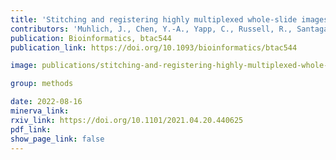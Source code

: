 ```yaml
---
title: 'Stitching and registering highly multiplexed whole-slide images of tissues and tumors using ASHLAR.'
contributors: 'Muhlich, J., Chen, Y.-A., Yapp, C., Russell, R., Santagata, S., & Sorger, P.K. (2022).'
publication: Bioinformatics, btac544
publication_link: https://doi.org/10.1093/bioinformatics/btac544

image: publications/stitching-and-registering-highly-multiplexed-whole-slide-images-of-tissues-and-tumors-using-ASHLAR-software.PNG

group: methods

date: 2022-08-16
minerva_link:
rxiv_link: https://doi.org/10.1101/2021.04.20.440625
pdf_link:
show_page_link: false
---
```

